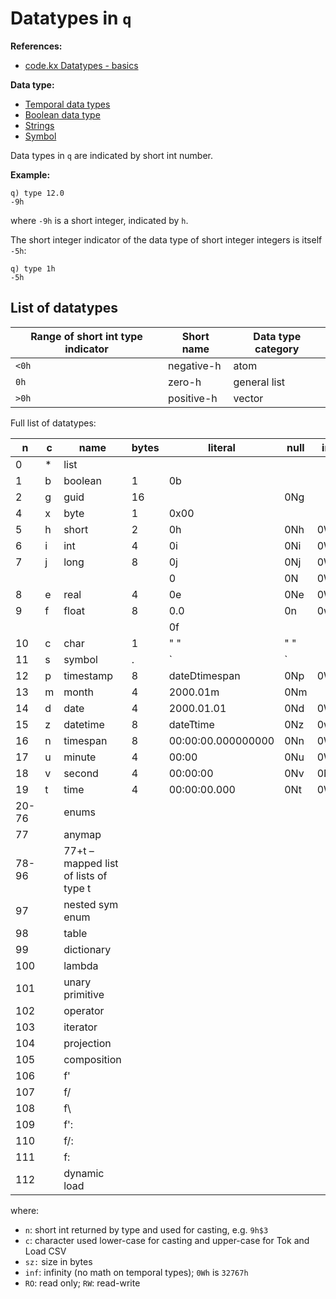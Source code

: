 # Datatypes in `q`

**References:**
- [code.kx Datatypes - basics][kx_datatypes]

**Data type:**
- [Temporal data types](temporal_data.md)
- [Boolean data type](boolean.md)
- [Strings](string.md)
- [Symbol](symbol.md)


Data types in `q` are indicated by short int number.


**Example:**

~~~~
q) type 12.0
-9h
~~~~

where `-9h` is a short integer, indicated by `h`.


The short integer indicator of the data type of short integer integers is itself `-5h`:

~~~~
q) type 1h
-5h
~~~~


## List of datatypes



| Range of short int type indicator | Short name   | Data type category |
| --------------------------------- | ------------ | ------------------ |
|          `<0h`                    |  negative-h  | atom               |
|          `0h`                     |  zero-h      | general list       |
|          `>0h`                    |  positive-h  | vector             |


Full list of datatypes:


|   n    |  c  |                 name                  |  bytes |       literal       | null | inf  |
| ------ | --- | ------------------------------------- | ------ | ------------------- | ---- | ---- |
| 0      |  *  | list                                  |        |                     |      |      |
| 1      |  b  | boolean                               |  1     |  0b                 |      |      |
| 2      |  g  | guid                                  |  16    |                     | 0Ng  |      |
| 4      |  x  | byte                                  |  1     |  0x00               |      |      |
| 5      |  h  | short                                 |  2     |  0h                 | 0Nh  | 0Wh  |
| 6      |  i  | int                                   |  4     |  0i                 | 0Ni  | 0Wi  |
| 7      |  j  | long                                  |  8     |  0j                 | 0Nj  | 0Wj  |
|        |     |                                       |        |  0                  | 0N   | 0W   |
| 8      |  e  | real                                  |  4     |  0e                 | 0Ne  | 0We  |
| 9      |  f  | float                                 |  8     |  0.0                | 0n   | 0w   |
|        |     |                                       |        |  0f                 |      |      |
| 10     |  c  | char                                  |  1     |  " "                | " "  |      |
| 11     |  s  | symbol                                |  .     |  `                  | `    |      |
| 12     |  p  | timestamp                             |  8     |  dateDtimespan      | 0Np  | 0Wp  |
| 13     |  m  | month                                 |  4     |  2000.01m           | 0Nm  |      |
| 14     |  d  | date                                  |  4     |  2000.01.01         | 0Nd  | 0Wd  |
| 15     |  z  | datetime                              |  8     |  dateTtime          | 0Nz  | 0wz  |
| 16     |  n  | timespan                              |  8     |  00:00:00.000000000 | 0Nn  | 0Wn  |
| 17     |  u  | minute                                |  4     |  00:00              | 0Nu  | 0Wu  |
| 18     |  v  | second                                |  4     |  00:00:00           | 0Nv  | 0Nv  |
| 19     |  t  | time                                  |  4     |  00:00:00.000       | 0Nt  | 0Wt  |
| 20-76  |     | enums                                 |        |                     |      |      |
| 77     |     | anymap                                |
| 78-96  |     | 77+t – mapped list of lists of type t |
| 97     |     | nested sym enum                       |
| 98     |     | table                                 |
| 99     |     | dictionary                            |
| 100    |     | lambda                                |
| 101    |     | unary primitive                       |
| 102    |     | operator                              |
| 103    |     | iterator                              |
| 104    |     | projection                            |
| 105    |     | composition                           |
| 106    |     | f'                                    |
| 107    |     | f/                                    |
| 108    |     | f\                                    |
| 109    |     | f':                                   |
| 110    |     | f/:                                   |
| 111    |     | f\:                                   |
| 112    |     |  dynamic load                         |

where:
- `n`: short int returned by type and used for casting, e.g. `9h$3`
- `c`: character used lower-case for casting and upper-case for Tok and Load CSV
- `sz:` size in bytes
- `inf`: infinity (no math on temporal types); `0Wh` is `32767h`
- `RO`: read only; `RW`: read-write


[kx_datatypes]: https://code.kx.com/q/basics/datatypes/
